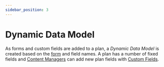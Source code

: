 ```yaml
---
sidebar_position: 3
---
```


# Dynamic Data Model

As forms and custom fields are added to a plan, a *Dynamic Data Model* is created based on the [form](/creating-plans/forms-and-fields/form-editor) and field names.  A plan has a number of fixed fields and [Content Managers](/using-healix/user-types#content-manager) can add new plan fields with [Custom Fields](/creating-plans/forms-and-fields/custom-fields).

